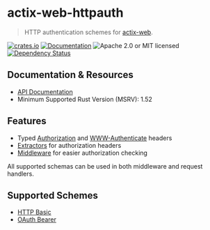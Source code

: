 # actix-web-httpauth

> HTTP authentication schemes for [actix-web](https://github.com/actix/actix-web).

[![crates.io](https://img.shields.io/crates/v/actix-web-httpauth?label=latest)](https://crates.io/crates/actix-web-httpauth)
[![Documentation](https://docs.rs/actix-web-httpauth/badge.svg?version=0.6.0-beta.4)](https://docs.rs/actix-web-httpauth/0.6.0-beta.4)
![Apache 2.0 or MIT licensed](https://img.shields.io/crates/l/actix-web-httpauth)
[![Dependency Status](https://deps.rs/crate/actix-web-httpauth/0.6.0-beta.4/status.svg)](https://deps.rs/crate/actix-web-httpauth/0.6.0-beta.4)

## Documentation & Resources

- [API Documentation](*https://docs.rs/actix-web-httpauth/)
- Minimum Supported Rust Version (MSRV): 1.52

## Features
- Typed [Authorization] and [WWW-Authenticate] headers
- [Extractors] for authorization headers
- [Middleware] for easier authorization checking

All supported schemas can be used in both middleware and request handlers.

## Supported Schemes
- [HTTP Basic](https://tools.ietf.org/html/rfc7617)
- [OAuth Bearer](https://tools.ietf.org/html/rfc6750)


<!-- LINKS -->

[Authorization]: https://docs.rs/actix-web-httpauth/*/actix_web_httpauth/headers/authorization/index.html
[WWW-Authenticate]: https://docs.rs/actix-web-httpauth/*/actix_web_httpauth/headers/www_authenticate/index.html
[Extractors]: https://actix.rs/docs/extractors/
[Middleware]: https://docs.rs/actix-web-httpauth/*/actix_web_httpauth/middleware/index.html
